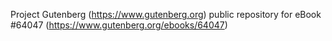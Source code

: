Project Gutenberg (https://www.gutenberg.org) public repository for eBook #64047 (https://www.gutenberg.org/ebooks/64047)

